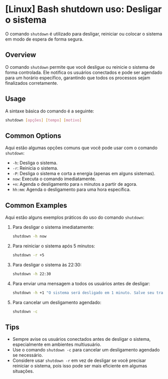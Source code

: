 # [Linux] Bash shutdown uso: Desligar o sistema

O comando `shutdown` é utilizado para desligar, reiniciar ou colocar o sistema em modo de espera de forma segura.

## Overview
O comando `shutdown` permite que você desligue ou reinicie o sistema de forma controlada. Ele notifica os usuários conectados e pode ser agendado para um horário específico, garantindo que todos os processos sejam finalizados corretamente.

## Usage
A sintaxe básica do comando é a seguinte:

```bash
shutdown [opções] [tempo] [motivo]
```

## Common Options
Aqui estão algumas opções comuns que você pode usar com o comando `shutdown`:

- `-h`: Desliga o sistema.
- `-r`: Reinicia o sistema.
- `-P`: Desliga o sistema e corta a energia (apenas em alguns sistemas).
- `now`: Executa o comando imediatamente.
- `+n`: Agenda o desligamento para `n` minutos a partir de agora.
- `hh:mm`: Agenda o desligamento para uma hora específica.

## Common Examples
Aqui estão alguns exemplos práticos do uso do comando `shutdown`:

1. Para desligar o sistema imediatamente:
   ```bash
   shutdown -h now
   ```

2. Para reiniciar o sistema após 5 minutos:
   ```bash
   shutdown -r +5
   ```

3. Para desligar o sistema às 22:30:
   ```bash
   shutdown -h 22:30
   ```

4. Para enviar uma mensagem a todos os usuários antes de desligar:
   ```bash
   shutdown -h +1 "O sistema será desligado em 1 minuto. Salve seu trabalho!"
   ```

5. Para cancelar um desligamento agendado:
   ```bash
   shutdown -c
   ```

## Tips
- Sempre avise os usuários conectados antes de desligar o sistema, especialmente em ambientes multiusuário.
- Use o comando `shutdown -c` para cancelar um desligamento agendado se necessário.
- Considere usar `shutdown -r` em vez de desligar se você precisar reiniciar o sistema, pois isso pode ser mais eficiente em algumas situações.